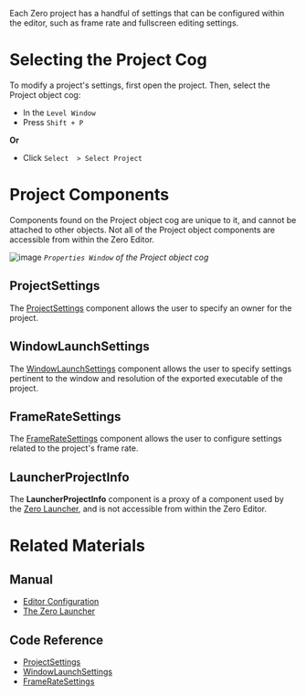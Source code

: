 Each Zero project has a handful of settings that can be configured within the editor, such as frame rate and fullscreen editing settings.

 #  Selecting the Project Cog

To modify a project's settings, first open the project. Then, select the Project object cog:

 - In the `Level Window`
  - Press `Shift + P`

**Or**

 - Click `Select  > Select Project`

 #  Project Components

Components found on the Project object cog are unique to it, and cannot be attached to other objects. Not all of the Project object components are accessible from within the Zero Editor.



![image](https://media.githubusercontent.com/media/ZilchEngine/ZilchFiles/master/doc_files/66359.png) *`Properties Window` of the Project object cog*


 ##  ProjectSettings

The [ ProjectSettings](https://github.com/ZilchEngine/ZilchDocs/blob/master/code_reference/class_reference/projectsettings.markdown) component allows the user to specify an owner for the project.

 ##  WindowLaunchSettings

The [ WindowLaunchSettings](https://github.com/ZilchEngine/ZilchDocs/blob/master/code_reference/class_reference/windowlaunchsettings.markdown) component allows the user to specify settings pertinent to the window and resolution of the exported executable of the project.

 ##  FrameRateSettings

The [ FrameRateSettings](https://github.com/ZilchEngine/ZilchDocs/blob/master/code_reference/class_reference/frameratesettings.markdown) component allows the user to configure settings related to the project's frame rate.

 ##  LauncherProjectInfo

The **LauncherProjectInfo** component is a proxy of a component used by the [ Zero Launcher](https://github.com/ZilchEngine/ZilchDocs/blob/master/zero_editor_documentation/zeromanual/editor/launcher.markdown), and is not accessible from within the Zero Editor.

 #  Related Materials

 ##  Manual
- [Editor Configuration](https://github.com/ZilchEngine/ZilchDocs/blob/master/zero_editor_documentation/zeromanual/editor/editor_configuration.markdown)
- [ The Zero Launcher](https://github.com/ZilchEngine/ZilchDocs/blob/master/zero_editor_documentation/zeromanual/editor/launcher.markdown)

 ##  Code Reference
- [ ProjectSettings](https://github.com/ZilchEngine/ZilchDocs/blob/master/code_reference/class_reference/projectsettings.markdown)
- [ WindowLaunchSettings](https://github.com/ZilchEngine/ZilchDocs/blob/master/code_reference/class_reference/windowlaunchsettings.markdown)
- [ FrameRateSettings](https://github.com/ZilchEngine/ZilchDocs/blob/master/code_reference/class_reference/frameratesettings.markdown) 

 
